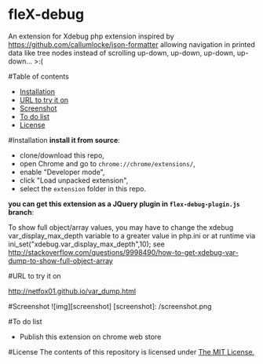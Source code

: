 # fleX-debug
An extension for Xdebug php extension inspired by https://github.com/callumlocke/json-formatter allowing navigation in printed data like tree nodes instead of scrolling up-down, up-down, up-down, up-down... >:( 

#Table of contents

- [Installation](#how-to-use)
- [URL to try it on](#demo)
- [Screenshot ](#screenshot)
- [To do list](#to-do-list)
- [License](#license)

#<a name="how-to-use"></a>Installation
**install it from source**:

- clone/download this repo,
- open Chrome and go to `chrome://chrome/extensions/`,
- enable "Developer mode",
- click "Load unpacked extension",
- select the `extension` folder in this repo.

**you can get this extension as a JQuery plugin in `flex-debug-plugin.js` branch**:

To show full object/array values, you may have to change the xdebug var_display_max_depth variable to a greater value in php.ini or at runtime via ini_set("xdebug.var_display_max_depth",10);
see http://stackoverflow.com/questions/9998490/how-to-get-xdebug-var-dump-to-show-full-object-array

#<a name="demo"></a>URL to try it on

http://netfox01.github.io/var_dump.html

#<a name="screenshot"></a>Screenshot
![img][screenshot]
[screenshot]: /screenshot.png

#<a name="to-do-list"></a>To do list

- Publish this extension on chrome web store

#<a name="license"></a>License
The contents of this repository is licensed under [The MIT License.](https://opensource.org/licenses/MIT)
